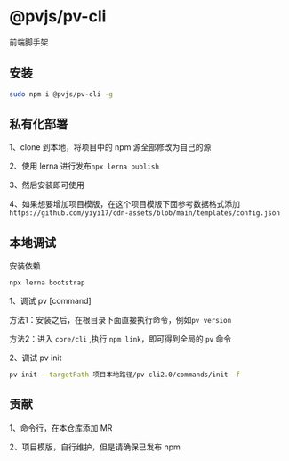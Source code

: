 # @pvjs/pv-cli

前端脚手架

## 安装

```bash
sudo npm i @pvjs/pv-cli -g
```

## 私有化部署

1、clone 到本地，将项目中的 npm 源全部修改为自己的源

2、使用 lerna 进行发布`npx lerna publish`

3、然后安装即可使用

4、如果想要增加项目模版，在这个项目模版下面参考数据格式添加`https://github.com/yiyi17/cdn-assets/blob/main/templates/config.json`

## 本地调试

安装依赖

```bash
npx lerna bootstrap
```

1、调试 pv [command]

方法1：安装之后，在根目录下面直接执行命令，例如`pv version`

方法2：进入 `core/cli` ,执行 `npm link`，即可得到全局的 `pv` 命令

2、调试 pv init

```bash
pv init --targetPath 项目本地路径/pv-cli2.0/commands/init -f
```

## 贡献

1、命令行，在本仓库添加 MR

2、项目模版，自行维护，但是请确保已发布 npm
